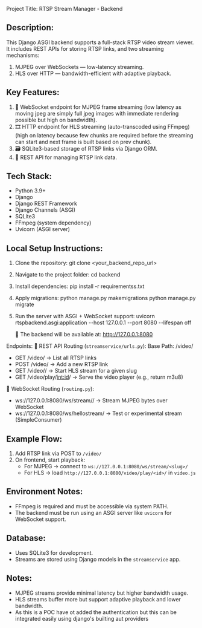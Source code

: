 Project Title: RTSP Stream Manager - Backend

Description:
-------------
This Django ASGI backend supports a full-stack RTSP video stream viewer. It includes REST APIs for storing RTSP links, and two streaming mechanisms:
1. MJPEG over WebSockets — low-latency streaming.
2. HLS over HTTP — bandwidth-efficient with adaptive playback.

Key Features:
--------------
1. 🔌 WebSocket endpoint for MJPEG frame streaming (low latency as moving jpeg are simply full jpeg images with immediate rendering possible but high on bandwidth).
2. 🎞️ HTTP endpoint for HLS streaming (auto-transcoded using FFmpeg) (high on latency because few chunks are required before the streaming can start and next frame is built based on prev chunk).
3. 🗃️ SQLite3-based storage of RTSP links via Django ORM.
4. 📡 REST API for managing RTSP link data.

Tech Stack:
------------
- Python 3.9+
- Django
- Django REST Framework
- Django Channels (ASGI)
- SQLite3
- FFmpeg (system dependency) 
- Uvicorn (ASGI server)

Local Setup Instructions:
---------------------------
1. Clone the repository:
   git clone <your_backend_repo_url>

2. Navigate to the project folder:
   cd backend

3. Install dependencies:
   pip install -r requirementss.txt

4. Apply migrations:
   python manage.py makemigrations
   python manage.py migrate

5. Run the server with ASGI + WebSocket support:
   uvicorn rtspbackend.asgi:application --host 127.0.0.1 --port 8080 --lifespan off

   🔌 The backend will be available at: http://127.0.0.1:8080

Endpoints:
📡 REST API Routing (`streamservice/urls.py`):
  Base Path: /video/

  - GET   /video/                      → List all RTSP links
  - POST  /video/                      → Add a new RTSP link
  - GET   /video/<slug>/              → Start HLS stream for a given slug
  - GET   /video/play/<int:id>/       → Serve the video player (e.g., return m3u8)

🔁 WebSocket Routing (`routing.py`):
  - ws://127.0.0.1:8080/ws/stream/<slug>/     → Stream MJPEG bytes over WebSocket
  - ws://127.0.0.1:8080/ws/hellostream/       → Test or experimental stream (SimpleConsumer)

Example Flow:
--------------
1. Add RTSP link via POST to `/video/`
2. On frontend, start playback:
   - For MJPEG → connect to `ws://127.0.0.1:8080/ws/stream/<slug>/`
   - For HLS   → load `http://127.0.0.1:8080/video/play/<id>/` in `video.js`

Environment Notes:
-------------------
- FFmpeg is required and must be accessible via system PATH.
- The backend must be run using an ASGI server like `uvicorn` for WebSocket support.

Database:
----------
- Uses SQLite3 for development.
- Streams are stored using Django models in the `streamservice` app.

Notes:
-------
- MJPEG streams provide minimal latency but higher bandwidth usage.
- HLS streams buffer more but support adaptive playback and lower bandwidth.
- As this is a POC have ot added the authentication but this can be integrated easily using django's builting aut providers
